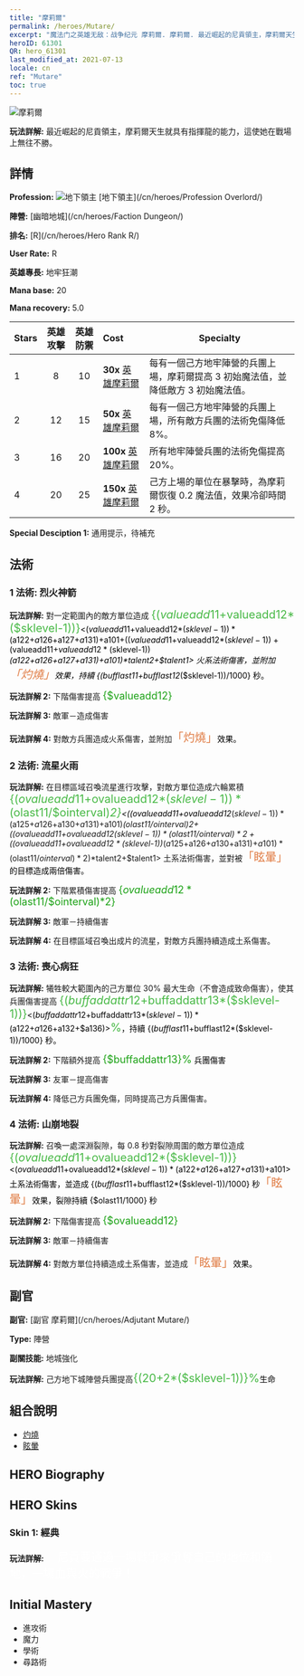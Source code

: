 ```yaml
---
title: "摩莉爾"
permalink: /heroes/Mutare/
excerpt: "魔法门之英雄无敌：战争纪元 摩莉爾. 摩莉爾. 最近崛起的尼貢領主，摩莉爾天生就具有指揮龍的能力，這使她在戰場上無往不勝。"
heroID: 61301
QR: hero_61301
last_modified_at: 2021-07-13
locale: cn
ref: "Mutare"
toc: true
---
```

  ![摩莉爾](/images/h/h_Mutare.jpg)

 **玩法詳解:** 最近崛起的尼貢領主，摩莉爾天生就具有指揮龍的能力，這使她在戰場上無往不勝。
## 詳情
 **Profession:** ![地下領主](/images/h/h_prof_16.png)  [地下領主](/cn/heroes/Profession Overlord/)

 **陣營:** [幽暗地城](/cn/heroes/Faction Dungeon/)

 **排名:** [R](/cn/heroes/Hero Rank R/)

 **User Rate:** R

 **英雄專長:** 地牢狂潮

 **Mana base:** 20

 **Mana recovery:** 5.0


  | Stars | 英雄攻擊 | 英雄防禦 | Cost |     Specialty     |
  |---------|:---------------:|:---------------:|:--|--------------------|
  |    1    | 8 | 10 | **30x** [英雄摩莉爾](/cn/Items/her_389/) | 每有一個己方地牢陣營的兵團上場，摩莉爾提高 3 初始魔法值，並降低敵方 3 初始魔法值。 |
  |    2    | 12 | 15 | **50x** [英雄摩莉爾](/cn/Items/her_389/) | 每有一個己方地牢陣營的兵團上場，所有敵方兵團的法術免傷降低 8%。 |
  |    3    | 16 | 20 | **100x** [英雄摩莉爾](/cn/Items/her_389/) | 所有地牢陣營兵團的法術免傷提高 20%。 |
  |    4    | 20 | 25 | **150x** [英雄摩莉爾](/cn/Items/her_389/) | 己方上場的單位在暴擊時，為摩莉爾恢復 0.2 魔法值，效果冷卻時間 2 秒。 |

 **Special Desciption 1:** 通用提示，待補充

## 法術
### 1 法術: 烈火神箭
 **玩法詳解:** 對一定範圍內的敵方單位造成 <span style="color: #48b946;font-size:20px">{($valueadd11+$valueadd12*($sklevel-1))}</span><span style="color: black"><($valueadd11+$valueadd12*($sklevel-1))*($a122+$a126+$a127+$a131)+$a101+(($valueadd11+$valueadd12*($sklevel-1))+($valueadd11+$valueadd12*($sklevel-1))*($a122+$a126+$a127+$a131)+$a101)*$talent2+$talent1> 火系法術傷害，並附加<span style="color: #e07c44;font-size:20px">「灼燒」</span><span style="color: black">效果，持續 {($bufflast11+$bufflast12*($sklevel-1))/1000} 秒。

 **玩法詳解 2:** 下階傷害提高 <span style="color: #1ca216;font-size:18px">{$valueadd12}</span><span style="color: black">

 **玩法詳解 3:** 敵軍－造成傷害

 **玩法詳解 4:** 對敵方兵團造成火系傷害，並附加<span style="color: #e07c44;font-size:20px">「灼燒」</span><span style="color: black">效果。

### 2 法術: 流星火雨
 **玩法詳解:** 在目標區域召喚流星進行攻擊，對敵方單位造成六輪累積 <span style="color: #48b946;font-size:20px">{($ovalueadd11+$ovalueadd12*($sklevel-1))*($olast11/$ointerval)*2}</span><span style="color: black"><(($ovalueadd11+$ovalueadd12*($sklevel-1))*($a125+$a126+$a130+$a131)+$a101)*($olast11/$ointerval)*2+(($ovalueadd11+$ovalueadd12*($sklevel-1))*($olast11/$ointerval)*2+(($ovalueadd11+$ovalueadd12*($sklevel-1))*($a125+$a126+$a130+$a131)+$a101)*($olast11/$ointerval)*2)*$talent2+$talent1> 土系法術傷害，並對被<span style="color: #e07c44;font-size:20px">「眩暈」</span><span style="color: black">的目標造成兩倍傷害。

 **玩法詳解 2:** 下階累積傷害提高 <span style="color: #1ca216;font-size:18px">{$ovalueadd12*($olast11/$ointerval)*2}</span><span style="color: black">

 **玩法詳解 3:** 敵軍－持續傷害

 **玩法詳解 4:** 在目標區域召喚出成片的流星，對敵方兵團持續造成土系傷害。

### 3 法術: 喪心病狂
 **玩法詳解:** 犧牲較大範圍內的己方單位 30% 最大生命（不會造成致命傷害），使其兵團傷害提高 <span style="color: #48b946;font-size:20px">{($buffaddattr12+$buffaddattr13*($sklevel-1))}</span><span style="color: black"><($buffaddattr12+$buffaddattr13*($sklevel-1))*($a122+$a126+$a132+$a136)><span style="color: #48b946;font-size:20px">%</span><span style="color: black">，持續 {($bufflast11+$bufflast12*($sklevel-1))/1000} 秒。

 **玩法詳解 2:** 下階額外提高 <span style="color: #1ca216;font-size:18px">{$buffaddattr13}%</span><span style="color: black"> 兵團傷害

 **玩法詳解 3:** 友軍－提高傷害

 **玩法詳解 4:** 降低己方兵團免傷，同時提高己方兵團傷害。

### 4 法術: 山崩地裂
 **玩法詳解:** 召喚一處深淵裂隙，每 0.8 秒對裂隙周圍的敵方單位造成 <span style="color: #48b946;font-size:20px">{($ovalueadd11+$ovalueadd12*($sklevel-1))}</span><span style="color: black"><($ovalueadd11+$ovalueadd12*($sklevel-1))*($a122+$a126+$a127+$a131)+$a101> 土系法術傷害，並造成 {($bufflast11+$bufflast12*($sklevel-1))/1000} 秒<span style="color: #e07c44;font-size:20px">「眩暈」</span><span style="color: black">效果，裂隙持續 {$olast11/1000} 秒

 **玩法詳解 2:** 下階傷害提高 <span style="color: #1ca216;font-size:18px">{$ovalueadd12}</span><span style="color: black">

 **玩法詳解 3:** 敵軍－持續傷害

 **玩法詳解 4:** 對敵方單位持續造成土系傷害，並造成<span style="color: #e07c44;font-size:20px">「眩暈」</span><span style="color: black">效果。


## 副官

 **副官:**  [副官 摩莉爾](/cn/heroes/Adjutant Mutare/) 

 **Type:**  陣營 

 **副關技能:**  地城強化 

 **玩法詳解:** 己方地下城陣營兵團提高<span style="color: #48b946;font-size:20px">{(20+2*($sklevel-1))}%</span><span style="color: black">生命

## 組合說明

* [灼燒](/cn/combination/灼燒/) 
* [眩暈](/cn/combination/眩暈/) 

## HERO Biography

## HERO Skins
### Skin 1: **經典**

 **玩法詳解:** <span style="color: #ffffff;font-size:20px">　尼貢要通過一場戰爭來爭奪自己的地位和領地，一場血與火的戰爭！</span>



## Initial Mastery
   - 進攻術
   - 魔力
   - 學術
   - 尋路術
